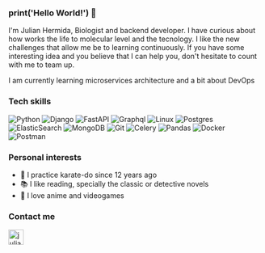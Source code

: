 ### print('Hello World!') 👋

I'm Julian Hermida, Biologist and backend developer. I have curious about how works the life to molecular level and the tecnology.
I like the new challenges that allow me be to learning continuously. If you have some interesting idea and you believe that I can help you,
don't hesitate to count with me to team up.

I am currently learning microservices architecture and a bit about DevOps

### Tech skills
[]()<img alt="Python" src="https://img.shields.io/badge/Python-black?logo=python&logoColor=306998&style=for-the-badge"/>
<img alt="Django" src="https://img.shields.io/badge/Django-black?logo=django&logoColor=093C02&style=for-the-badge"/>
<img alt="FastAPI" src="https://img.shields.io/badge/FastAPI-black?logo=fastAPI&logoColor=269086&style=for-the-badge"/>
<img alt="Graphql" src="https://img.shields.io/badge/graphql-black?logo=graphql&logoColor=F646C6&style=for-the-badge"/>
<img alt="Linux" src="https://img.shields.io/badge/Linux-black?logo=linux&logoColor=white&style=for-the-badge"/>
<img alt="Postgres" src="https://img.shields.io/badge/Postgres-black?logo=postgresql&logoColor=015E8C&style=for-the-badge"/>
<img alt="ElasticSearch" src="https://img.shields.io/badge/ElasticSearch-black?logo=elasticsearch&logoColor=00bfb3&style=for-the-badge"/>
<img alt="MongoDB" src="https://img.shields.io/badge/MongoDB-black?logo=MongoDB&logoColor=4faa41&style=for-the-badge"/>
<img alt="Git" src="https://img.shields.io/badge/Git-black?logo=git&logoColor=F1502F&style=for-the-badge"/>
<img alt="Celery" src="https://img.shields.io/badge/Celery-black?logo=celery&logoColor=B5EB51&style=for-the-badge"/>
<img alt="Pandas" src="https://img.shields.io/badge/Pandas-black?logo=pandas&logoColor=EF5B25&style=for-the-badge"/>
<img alt="Docker" src="https://img.shields.io/badge/Docker-black?logo=docker&logoColor=0db7ed&style=for-the-badge"/>
<img alt="Postman" src="https://img.shields.io/badge/Postman-black?logo=postman&logoColor=EF5B25&style=for-the-badge"/>


### Personal interests
- 🥋 I practice karate-do since 12 years ago
- 📚 I like reading, specially the classic or detective novels 
- :dolls: I love anime and videogames

### Contact me
[<img align="left" alt="julianhermida | LinkedIn" width="30px" src="https://cdn.jsdelivr.net/npm/simple-icons@v3/icons/linkedin.svg" />](https://www.linkedin.com/in/julian-camilo-hermida-delgado-09751120b/)

